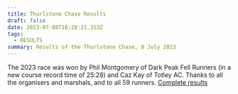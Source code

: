 ```yaml
---
title: Thurlstone Chase Results
draft: false
date: 2023-07-08T16:20:21.313Z
tags:
  - RESULTS
summary: Results of the Thurlstone Chase, 8 July 2023
---
```

The 2023 race was won by Phil Montgomery of Dark Peak Fell Runners (in a new course record time of 25:28) and Caz Kay of Totley AC. Thanks to all the organisers and marshals, and to all 59 runners.  [Complete results](https://pfrac.co.uk/static/results/thurlstone-chase/thurlstone-chase-2023-results.pdf)
